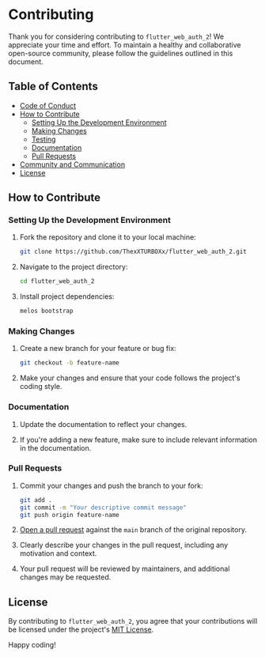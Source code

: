 # Contributing

Thank you for considering contributing to `flutter_web_auth_2`! We appreciate your time and effort. To maintain a healthy and collaborative open-source community, please follow the guidelines outlined in this document.

## Table of Contents

- [Code of Conduct](#code-of-conduct)
- [How to Contribute](#how-to-contribute)
  - [Setting Up the Development Environment](#setting-up-the-development-environment)
  - [Making Changes](#making-changes)
  - [Testing](#testing)
  - [Documentation](#documentation)
  - [Pull Requests](#pull-requests)
- [Community and Communication](#community-and-communication)
- [License](#license)

## How to Contribute

### Setting Up the Development Environment

1. Fork the repository and clone it to your local machine:

   ```bash
   git clone https://github.com/ThexXTURBOXx/flutter_web_auth_2.git
   ```

2. Navigate to the project directory:

   ```bash
   cd flutter_web_auth_2
   ```

3. Install project dependencies:

   ```bash
   melos bootstrap
   ```

### Making Changes

1. Create a new branch for your feature or bug fix:

   ```bash
   git checkout -b feature-name
   ```

2. Make your changes and ensure that your code follows the project's coding style.

### Documentation

1. Update the documentation to reflect your changes.

2. If you're adding a new feature, make sure to include relevant information in the documentation.

### Pull Requests

1. Commit your changes and push the branch to your fork:

   ```bash
   git add .
   git commit -m "Your descriptive commit message"
   git push origin feature-name
   ```

2. [Open a pull request](https://github.com/ThexXTURBOXx/flutter_web_auth_2/compare) against the `main` branch of the original repository.

3. Clearly describe your changes in the pull request, including any motivation and context.

4. Your pull request will be reviewed by maintainers, and additional changes may be requested.

## License

By contributing to `flutter_web_auth_2`, you agree that your contributions will be licensed under the project's [MIT License](LICENSE).

Happy coding!
